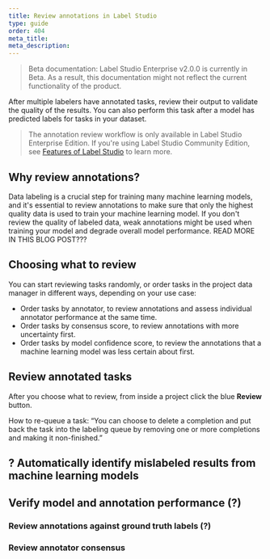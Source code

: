 ```yaml
---
title: Review annotations in Label Studio
type: guide
order: 404
meta_title: 
meta_description:
---
```


> Beta documentation: Label Studio Enterprise v2.0.0 is currently in Beta. As a result, this documentation might not reflect the current functionality of the product.

After multiple labelers have annotated tasks, review their output to validate the quality of the results. You can also perform this task after a model has predicted labels for tasks in your dataset. 

> The annotation review workflow is only available in Label Studio Enterprise Edition. If you're using Label Studio Community Edition, see [Features of Label Studio](label_studio_compare.html) to learn more.

## Why review annotations?

Data labeling is a crucial step for training many machine learning models, and it's essential to review annotations to make sure that only the highest quality data is used to train your machine learning model. If you don't review the quality of labeled data, weak annotations might be used when training your model and degrade overall model performance. READ MORE IN THIS BLOG POST???

## Choosing what to review

You can start reviewing tasks randomly, or order tasks in the project data manager in different ways, depending on your use case:
- Order tasks by annotator, to review annotations and assess individual annotator performance at the same time.
- Order tasks by consensus score, to review annotations with more uncertainty first. 
- Order tasks by model confidence score, to review the annotations that a machine learning model was less certain about first. 

## Review annotated tasks

After you choose what to review, from inside a project click the blue **Review** button. 


How to re-queue a task: “You can choose to delete a completion and put back the task into the labeling queue by removing one or more completions and making it non-finished.”



## ? Automatically identify mislabeled results from machine learning models

## Verify model and annotation performance (?)

### Review annotations against ground truth labels (?)

### Review annotator consensus 

